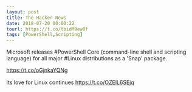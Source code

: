 ```yaml
---
layout: post
title: The Hacker News
date: 2018-07-20 00:00:22
tourl: https://t.co/tbidM9ew0f
tags: [PowerShell,Scripting]
---
```

Microsoft releases #PowerShell Core (command-line shell and scripting language) for all major #Linux distributions as a 'Snap' package.

https://t.co/oGjnkaYQNg

Its love for Linux continues https://t.co/OZElL6SEjq